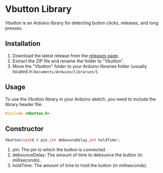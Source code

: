 # Vbutton Library

Vbutton is an Arduino library for detecting button clicks, releases, and long presses.

## Installation

1. Download the latest release from the [releases page](https://github.com/your_username/Vbutton/releases).
2. Extract the ZIP file and rename the folder to "Vbutton".
3. Move the "Vbutton" folder to your Arduino libraries folder (usually located in `Documents/Arduino/libraries/`).

## Usage

To use the Vbutton library in your Arduino sketch, you need to include the library header file:

```C++
#include <Vbutton.h>
```
## Constructor
```C++
Vbutton(uint8_t pin,int debounceDelay,int holdTime);

```
1. pin: The pin to which the button is connected.
2. debounceDelay: The amount of time to debounce the button (in milliseconds).
3. holdTime: The amount of time to hold the button (in milliseconds).
